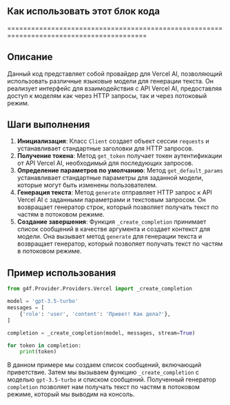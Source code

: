 ## Как использовать этот блок кода
=========================================================================================

Описание
-------------------------
Данный код представляет собой провайдер для Vercel AI, позволяющий использовать различные языковые модели для генерации текста. Он реализует интерфейс для взаимодействия с API Vercel AI, предоставляя доступ к моделям как через HTTP запросы, так и через потоковый режим.

Шаги выполнения
-------------------------
1. **Инициализация**:  Класс `Client` создает объект сессии `requests` и устанавливает стандартные заголовки для HTTP запросов.
2. **Получение токена**: Метод `get_token`  получает токен аутентификации от API Vercel AI, необходимый для последующих запросов.
3. **Определение параметров по умолчанию**: Метод `get_default_params` устанавливает стандартные параметры для заданной модели, которые могут быть изменены пользователем.
4. **Генерация текста**: Метод `generate` отправляет HTTP запрос к API Vercel AI с заданными параметрами и текстовым запросом. Он возвращает генератор строк, который позволяет получать текст по частям в потоковом режиме.
5. **Создание завершения**: Функция `_create_completion` принимает список сообщений в качестве аргумента и создает контекст для модели. Она вызывает метод `generate` для генерации текста и возвращает генератор, который позволяет получать текст по частям в потоковом режиме.

Пример использования
-------------------------

```python
from g4f.Provider.Providers.Vercel import _create_completion

model = 'gpt-3.5-turbo'
messages = [
    {'role': 'user', 'content': 'Привет! Как дела?'},
]

completion = _create_completion(model, messages, stream=True)

for token in completion:
    print(token)
```

В данном примере мы создаем список сообщений, включающий приветствие. Затем мы вызываем функцию `_create_completion` с моделью `gpt-3.5-turbo` и списком сообщений. Полученный генератор `completion` позволяет нам получать текст по частям в потоковом режиме, который мы выводим на консоль.